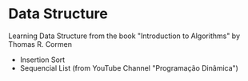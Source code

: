 # Data Structure
Learning Data Structure from the book "Introduction to Algorithms" by Thomas R. Cormen
- Insertion Sort
- Sequencial List (from YouTube Channel "Programação Dinâmica")
